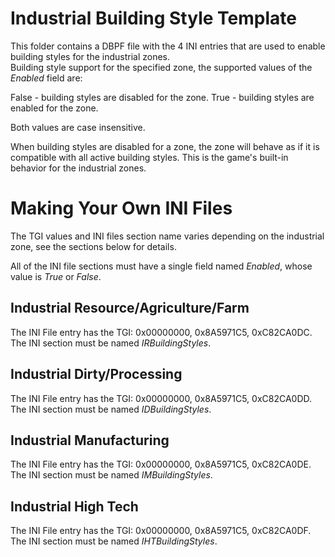 # Industrial Building Style Template

This folder contains a DBPF file with the 4 INI entries that are used to enable building styles for the industrial zones.    
Building style support for the specified zone, the supported values of the _Enabled_ field are:

False - building styles are disabled for the zone.
True  - building styles are enabled for the zone.

Both values are case insensitive.

When building styles are disabled for a zone, the zone will
behave as if it is compatible with all active building styles.
This is the game's built-in behavior for the industrial zones.

# Making Your Own INI Files

The TGI values and INI files section name varies depending on the industrial zone, see the sections
below for details.

All of the INI file sections must have a single field named _Enabled_, whose value is _True_ or _False_.

## Industrial Resource/Agriculture/Farm

The INI File entry has the TGI: 0x00000000, 0x8A5971C5, 0xC82CA0DC.
The INI section must be named _IRBuildingStyles_.

## Industrial Dirty/Processing

The INI File entry has the TGI: 0x00000000, 0x8A5971C5, 0xC82CA0DD.
The INI section must be named _IDBuildingStyles_.

## Industrial Manufacturing

The INI File entry has the TGI: 0x00000000, 0x8A5971C5, 0xC82CA0DE.
The INI section must be named _IMBuildingStyles_.

## Industrial High Tech

The INI File entry has the TGI: 0x00000000, 0x8A5971C5, 0xC82CA0DF.
The INI section must be named _IHTBuildingStyles_.

